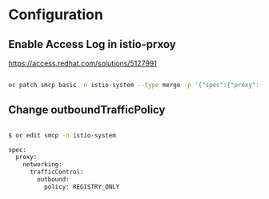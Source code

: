 # Configuration

## Enable Access Log in istio-prxoy

<https://access.redhat.com/solutions/5127991>

```bash

oc patch smcp basic -n istio-system --type merge -p '{"spec":{"proxy":{"accessLogging":{"file":{"name":"/dev/stdout"}}}}}'

```

## Change outboundTrafficPolicy

```bash

$ oc edit smcp -n istio-system

spec:
  proxy:
    networking:
      trafficControl:
        outbound:
          policy: REGISTRY_ONLY

```
